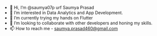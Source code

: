 - 👋 Hi, I’m @saumya07p urf Saumya Prasad
- 👀 I’m interested in Data Analytics and App Development.
- 🌱 I’m currently trying my hands on Flutter 
- 💞️ I’m looking to collaborate with other developers and honing my skills. 
- 📫 How to reach me - saumya.prasad460@gmail.com

<!---
saumya07p/saumya07p is a ✨ special ✨ repository because its `README.md` (this file) appears on your GitHub profile.
You can click the Preview link to take a look at your changes.
--->
